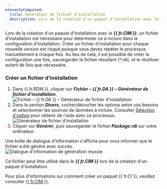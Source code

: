 ```yaml
---
eleventyComputed:
  title: Générateur de fichier d'installation
  description: Lors de la création d'un paquet d'installation avec le {{ fr.CIM }}, un fichier d'installation est nécessaire pour déterminer ce à inclure dans la configuration d'installation.
---
```

Lors de la création d'un paquet d'installation avec le ***{{ fr.CIM }}***, un fichier d'installation est nécessaire pour déterminer ce à inclure dans la configuration d'installation. Créer un fichier d'installation pour chaque nouvelle version est risqué puisque vous devez répéter le processus manuellement à chaque fois. Au lieu de cela, il est possible de créer la configuration une fois, sauvegarder le fichier résultant (*.rdi), et le réutiliser autant de fois que nécessaire.

### Créer un fichier d'installation

1. Dans {{ fr.RDM }}, cliquer sur ***Fichier – {{ fr.DA }} – Générateur de fichier d'installation***.
![Fichier – {{ fr.DA }} – Générateur de fichier d'installation](https://cdnweb.devolutions.net/docs/docs_en_rdm_windows_clip11248.png)
1. Dans la section ***Divers***, cocher/décocher les options selon vos besoins et sélectionner les sources de données à inclure. Consulter [Sélection d'option](/rdm/windows/installation/client/custom-installer-service/installer-file-generator/option-selection/) pour obtenir de l'aide avec ce processus.
![Générateur de fichier d'installation](https://cdnweb.devolutions.net/docs/docs_en_rdm_windows_clip11249.png)
1. Cliquer sur ***Générer***, puis sauvegarder le fichier ***Package.rdi*** sur votre ordinateur.

Une boîte de dialogue d'information s'affiche pour vous informer que le fichier a été généré avec succès.
![Dialogue d'information de génération réussie](https://cdnweb.devolutions.net/docs/docs_en_rdm_windows_clip10723.png)

Ce fichier peut être utilisé dans le ***{{ fr.CIM }}*** lors de la création d'un paquet d'installation.

Pour plus d'informations sur comment créer un paquet {{ fr.CI }}, veuillez consulter [{{ fr.CIM }}](/rdm/windows/installation/client/custom-installer-service/custom-installer-manager/).
